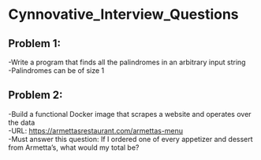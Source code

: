 # Cynnovative_Interview_Questions

## Problem 1:
-Write a program that finds all the palindromes in an arbitrary input string<br>
-Palindromes can be of size 1

## Problem 2: 
-Build a functional Docker image that scrapes a website and operates over the data<br>
-URL: https://armettasrestaurant.com/armettas-menu<br>
-Must answer this question: If I ordered one of every appetizer and dessert from
Armetta’s, what would my total be?
